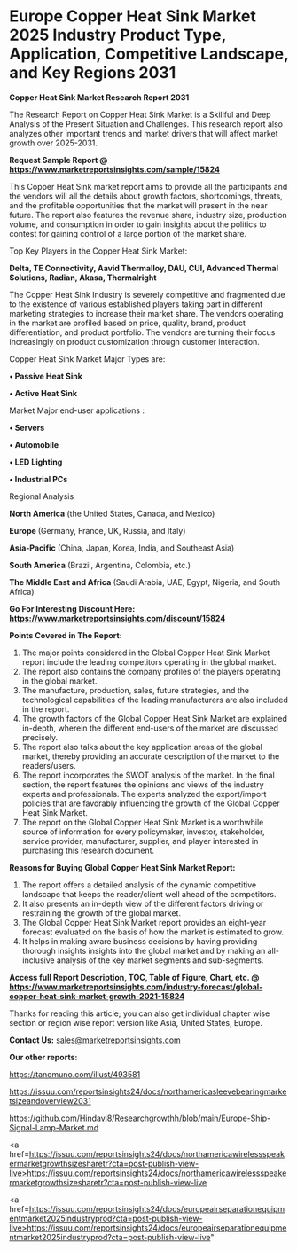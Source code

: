  # Europe Copper Heat Sink Market 2025 Industry Product Type, Application, Competitive Landscape, and Key Regions 2031

<strong>Copper Heat Sink Market Research Report 2031</strong>

The Research Report on Copper Heat Sink Market is a Skillful and Deep Analysis of the Present Situation and Challenges. This research report also analyzes other important trends and market drivers that will affect market growth over 2025-2031.

<strong>Request Sample Report @ <a href=https://www.marketreportsinsights.com/sample/15824>https://www.marketreportsinsights.com/sample/15824</a></strong>

This Copper Heat Sink market report aims to provide all the participants and the vendors will all the details about growth factors, shortcomings, threats, and the profitable opportunities that the market will present in the near future. The report also features the revenue share, industry size, production volume, and consumption in order to gain insights about the politics to contest for gaining control of a large portion of the market share.

Top Key Players in the Copper Heat Sink Market:

<strong>Delta, TE Connectivity, Aavid Thermalloy, DAU, CUI, Advanced Thermal Solutions, Radian, Akasa, Thermalright</strong>

The Copper Heat Sink Industry is severely competitive and fragmented due to the existence of various established players taking part in different marketing strategies to increase their market share. The vendors operating in the market are profiled based on price, quality, brand, product differentiation, and product portfolio. The vendors are turning their focus increasingly on product customization through customer interaction.

Copper Heat Sink Market Major Types are:

<strong>• Passive Heat Sink

• Active Heat Sink</strong>

Market Major end-user applications :

<strong>• Servers

• Automobile

• LED Lighting

• Industrial PCs</strong>

Regional Analysis

</u><strong><b>North America</b></strong> (the United States, Canada, and Mexico)

<strong><b>Europe </b></strong>(Germany, France, UK, Russia, and Italy)

<strong><b>Asia-Pacific</b></strong> (China, Japan, Korea, India, and Southeast Asia)

<strong><b>South America</b></strong> (Brazil, Argentina, Colombia, etc.)

<strong><b>The Middle East and Africa</b></strong> (Saudi Arabia, UAE, Egypt, Nigeria, and South Africa)

<strong>Go For Interesting Discount Here: <a href=https://www.marketreportsinsights.com/discount/15824>https://www.marketreportsinsights.com/discount/15824</a></strong>

<strong>Points Covered in The Report:</strong>
<ol>
  <li>The major points considered in the Global Copper Heat Sink Market report include the leading competitors operating in the global market.</li>
  <li>The report also contains the company profiles of the players operating in the global market.</li>
  <li>The manufacture, production, sales, future strategies, and the technological capabilities of the leading manufacturers are also included in the report.</li>
  <li>The growth factors of the Global Copper Heat Sink Market are explained in-depth, wherein the different end-users of the market are discussed precisely.</li>
  <li>The report also talks about the key application areas of the global market, thereby providing an accurate description of the market to the readers/users.</li>
  <li>The report incorporates the SWOT analysis of the market. In the final section, the report features the opinions and views of the industry experts and professionals. The experts analyzed the export/import policies that are favorably influencing the growth of the Global Copper Heat Sink Market.</li>
  <li>The report on the Global Copper Heat Sink Market is a worthwhile source of information for every policymaker, investor, stakeholder, service provider, manufacturer, supplier, and player interested in purchasing this research document.</li>
</ol>
<strong>Reasons for Buying Global Copper Heat Sink Market Report:</strong>

<ol>
  <li>The report offers a detailed analysis of the dynamic competitive landscape that keeps the reader/client well ahead of the competitors.</li>
  <li>It also presents an in-depth view of the different factors driving or restraining the growth of the global market.</li>
  <li>The Global Copper Heat Sink Market report provides an eight-year forecast evaluated on the basis of how the market is estimated to grow.</li>
  <li>It helps in making aware business decisions by having providing thorough insights insights into the global market and by making an all-inclusive analysis of the key market segments and sub-segments.</li>
</ol>
<strong>Access full Report Description, TOC, Table of Figure, Chart, etc. @ <a href=https://www.marketreportsinsights.com/industry-forecast/global-copper-heat-sink-market-growth-2021-15824>https://www.marketreportsinsights.com/industry-forecast/global-copper-heat-sink-market-growth-2021-15824</a></strong>


Thanks for reading this article; you can also get individual chapter wise section or region wise report version like Asia, United States, Europe.

<strong>Contact Us:</strong>
sales@marketreportsinsights.com

<strong>Our other reports:</strong>

<a href=https://tanomuno.com/illust/493581>https://tanomuno.com/illust/493581</a>

<a href=https://issuu.com/reportsinsights24/docs/northamericasleevebearingmarketsizeandoverview2031>https://issuu.com/reportsinsights24/docs/northamericasleevebearingmarketsizeandoverview2031</a>

<a href=https://github.com/Hindavi8/Researchgrowthh/blob/main/Europe-Ship-Signal-Lamp-Market.md>https://github.com/Hindavi8/Researchgrowthh/blob/main/Europe-Ship-Signal-Lamp-Market.md</a>

<a href=https://issuu.com/reportsinsights24/docs/northamericawirelessspeakermarketgrowthsizesharetr?cta=post-publish-view-live>https://issuu.com/reportsinsights24/docs/northamericawirelessspeakermarketgrowthsizesharetr?cta=post-publish-view-live</a>

<a href=https://issuu.com/reportsinsights24/docs/europeairseparationequipmentmarket2025industryprod?cta=post-publish-view-live>https://issuu.com/reportsinsights24/docs/europeairseparationequipmentmarket2025industryprod?cta=post-publish-view-live</a>"

